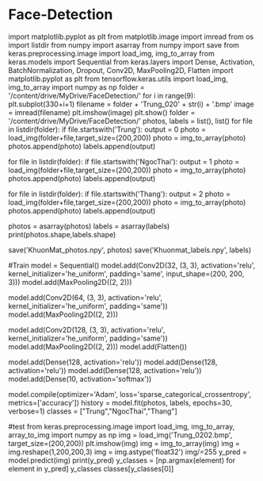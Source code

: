 # Face-Detection
import matplotlib.pyplot as plt
from matplotlib.image import imread
from os import listdir
from numpy import asarray
from numpy import save
from keras.preprocessing.image import load_img, img_to_array
from keras.models import Sequential
from keras.layers import Dense, Activation, BatchNormalization, Dropout, Conv2D, MaxPooling2D, Flatten
import matplotlib.pyplot as plt
from tensorflow.keras.utils import load_img, img_to_array
import numpy as np
folder = '/content/drive/MyDrive/FaceDetection/'
for i in range(9):
  plt.subplot(330+i+1)
  filename = folder + 'Trung_020' + str(i) + '.bmp'
  image = imread(filename)
  plt.imshow(image)
plt.show()
folder = '/content/drive/MyDrive/FaceDetection/'
photos, labels = list(), list()
for file in listdir(folder):
  if file.startswith('Trung'):
    output = 0
    photo = load_img(folder+file,target_size=(200,200))
    photo = img_to_array(photo)
    photos.append(photo)
    labels.append(output)

for file in listdir(folder):
  if file.startswith('NgocThai'):
    output = 1
    photo = load_img(folder+file,target_size=(200,200))
    photo = img_to_array(photo)
    photos.append(photo)
    labels.append(output)

for file in listdir(folder):
  if file.startswith('Thang'):
    output = 2
    photo = load_img(folder+file,target_size=(200,200))
    photo = img_to_array(photo)
    photos.append(photo)
    labels.append(output)

photos = asarray(photos)
labels = asarray(labels)
print(photos.shape,labels.shape)

save('KhuonMat_photos.npy', photos)
save('Khuonmat_labels.npy', labels)

#Train
model = Sequential()
model.add(Conv2D(32, (3, 3), activation='relu', kernel_initializer='he_uniform', padding='same', input_shape=(200, 200, 3)))
model.add(MaxPooling2D((2, 2)))

model.add(Conv2D(64, (3, 3), activation='relu', kernel_initializer='he_uniform', padding='same'))
model.add(MaxPooling2D((2, 2)))

model.add(Conv2D(128, (3, 3), activation='relu', kernel_initializer='he_uniform', padding='same'))
model.add(MaxPooling2D((2, 2)))
model.add(Flatten())

model.add(Dense(128, activation='relu'))
model.add(Dense(128, activation='relu'))
model.add(Dense(128, activation='relu'))
model.add(Dense(10, activation='softmax'))

model.compile(optimizer='Adam', loss='sparse_categorical_crossentropy', metrics=['accuracy'])
history = model.fit(photos, labels, epochs=30, verbose=1)
classes = ["Trung","NgocThai","Thang"]

#test
from keras.preprocessing.image import load_img, img_to_array, array_to_img
import numpy as np
img = load_img('Trung_0202.bmp', target_size=(200,200))
plt.imshow(img)
img = img_to_array(img)
img = img.reshape(1,200,200,3)
img = img.astype('float32')
img/=255
y_pred = model.predict(img)
print(y_pred)
y_classes = [np.argmax(element) for element in y_pred]
y_classes
classes[y_classes[0]] 
